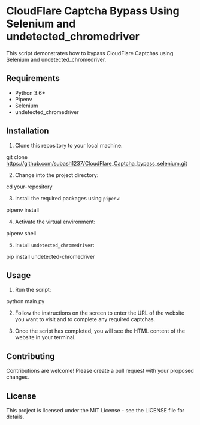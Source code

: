 # CloudFlare Captcha Bypass Using Selenium and undetected_chromedriver

This script demonstrates how to bypass CloudFlare Captchas using Selenium and undetected_chromedriver. 

## Requirements

- Python 3.6+
- Pipenv
- Selenium
- undetected_chromedriver

## Installation

1. Clone this repository to your local machine:

git clone https://github.com/subash1237/CloudFlare_Captcha_bypass_selenium.git

2. Change into the project directory:


cd your-repository


3. Install the required packages using `pipenv`:


pipenv install


4. Activate the virtual environment:

pipenv shell



5. Install `undetected_chromedriver`:

pip install undetected-chromedriver


## Usage

1. Run the script:


python main.py



2. Follow the instructions on the screen to enter the URL of the website you want to visit and to complete any required captchas.

3. Once the script has completed, you will see the HTML content of the website in your terminal.

## Contributing

Contributions are welcome! Please create a pull request with your proposed changes.

## License

This project is licensed under the MIT License - see the LICENSE file for details.


